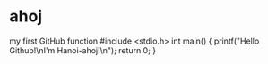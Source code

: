 # ahoj
my first GitHub function
#include <stdio.h>
int main()
{
  printf("Hello Github!\nI'm Hanoi-ahoj!\n");
  return 0;
}
